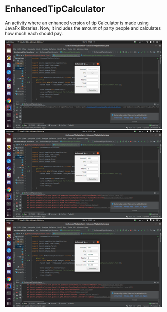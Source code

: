 # EnhancedTipCalculator

An activity where an enhanced version of tip Calculator is made using JavaFx libraries. 
Now, it includes the amount of party people and calculates how much each should pay.

![](img/Screenshot%20from%202020-12-16%2011-28-52.png)
![](img/Screenshot%20from%202020-12-16%2011-29-04.png)
![](img/Screenshot%20from%202020-12-16%2011-29-06.png)

